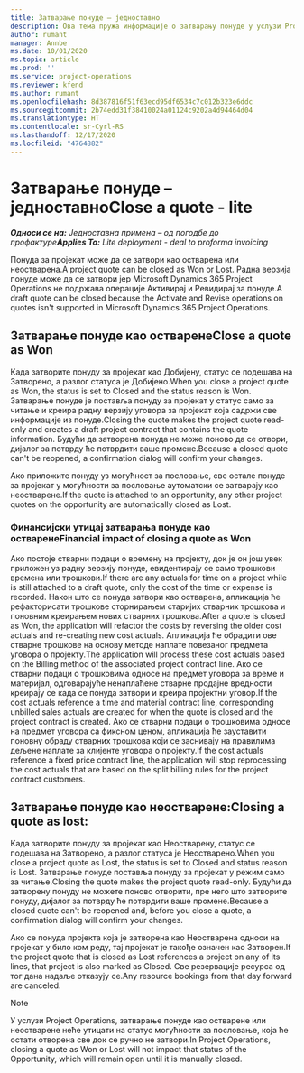 ```yaml
---
title: Затварање понуде – једноставно
description: Ова тема пружа информације о затварању понуде у услузи Project Operations.
author: rumant
manager: Annbe
ms.date: 10/01/2020
ms.topic: article
ms.prod: ''
ms.service: project-operations
ms.reviewer: kfend
ms.author: rumant
ms.openlocfilehash: 8d387816f51f63ecd95df6534c7c012b323e6ddc
ms.sourcegitcommit: 2b74edd31f38410024a01124c9202a4d94464d04
ms.translationtype: HT
ms.contentlocale: sr-Cyrl-RS
ms.lasthandoff: 12/17/2020
ms.locfileid: "4764882"
---
```

# <a name="close-a-quote---lite"></a><span data-ttu-id="cda59-103">Затварање понуде – једноставно</span><span class="sxs-lookup"><span data-stu-id="cda59-103">Close a quote - lite</span></span>

<span data-ttu-id="cda59-104">_**Односи се на:** Једноставна примена – од погодбе до профактуре_</span><span class="sxs-lookup"><span data-stu-id="cda59-104">_**Applies To:** Lite deployment - deal to proforma invoicing_</span></span>

<span data-ttu-id="cda59-105">Понуда за пројекат може да се затвори као остварена или неостварена.</span><span class="sxs-lookup"><span data-stu-id="cda59-105">A project quote can be closed as Won or Lost.</span></span> <span data-ttu-id="cda59-106">Радна верзија понуде може да се затвори јер Microsoft Dynamics 365 Project Operations не подржава операције Активирај и Ревидирај за понуде.</span><span class="sxs-lookup"><span data-stu-id="cda59-106">A draft quote can be closed because the Activate and Revise operations on quotes isn't supported in Microsoft Dynamics 365 Project Operations.</span></span>

## <a name="close-a-quote-as-won"></a><span data-ttu-id="cda59-107">Затварање понуде као остварене</span><span class="sxs-lookup"><span data-stu-id="cda59-107">Close a quote as Won</span></span>

<span data-ttu-id="cda59-108">Када затворите понуду за пројекат као Добијену, статус се подешава на Затворено, а разлог статуса је Добијено.</span><span class="sxs-lookup"><span data-stu-id="cda59-108">When you close a project quote as Won, the status is set to Closed and the status reason is Won.</span></span> <span data-ttu-id="cda59-109">Затварање понуде је поставља понуду за пројекат у статус само за читање и креира радну верзију уговора за пројекат која садржи све информације из понуде.</span><span class="sxs-lookup"><span data-stu-id="cda59-109">Closing the quote makes the project quote read-only and creates a draft project contract that contains the quote information.</span></span> <span data-ttu-id="cda59-110">Будући да затворена понуда не може поново да се отвори, дијалог за потврду ће потврдити ваше промене.</span><span class="sxs-lookup"><span data-stu-id="cda59-110">Because a closed quote can't be reopened, a confirmation dialog will confirm your changes.</span></span>

<span data-ttu-id="cda59-111">Ако приложите понуду уз могућност за пословање, све остале понуде за пројекат у могућности за пословање аутоматски се затварају као неостварене.</span><span class="sxs-lookup"><span data-stu-id="cda59-111">If the quote is attached to an opportunity, any other project quotes on the opportunity are automatically closed as Lost.</span></span>

### <a name="financial-impact-of-closing-a-quote-as-won"></a><span data-ttu-id="cda59-112">Финансијски утицај затварања понуде као остварене</span><span class="sxs-lookup"><span data-stu-id="cda59-112">Financial impact of closing a quote as Won</span></span>

<span data-ttu-id="cda59-113">Ако постоје стварни подаци о времену на пројекту, док је он још увек приложен уз радну верзију понуде, евидентирају се само трошкови времена или трошкови.</span><span class="sxs-lookup"><span data-stu-id="cda59-113">If there are any actuals for time on a project while is still attached to a draft quote, only the cost of the time or expense is recorded.</span></span> <span data-ttu-id="cda59-114">Након што се понуда затвори као остварена, апликација ће рефакторисати трошкове сторнирањем старијих стварних трошкова и поновним креирањем нових стварних трошкова.</span><span class="sxs-lookup"><span data-stu-id="cda59-114">After a quote is closed as Won, the application will refactor the costs by reversing the older cost actuals and re-creating new cost actuals.</span></span> <span data-ttu-id="cda59-115">Апликација ће обрадити ове стварне трошкове на основу методе наплате повезаног предмета уговора о пројекту.</span><span class="sxs-lookup"><span data-stu-id="cda59-115">The application will process these cost actuals based on the Billing method of the associated project contract line.</span></span> <span data-ttu-id="cda59-116">Ако се стварни подаци о трошковима односе на предмет уговора за време и материјал, одговарајуће ненаплаћене стварне продајне вредности креирају се када се понуда затвори и креира пројектни уговор.</span><span class="sxs-lookup"><span data-stu-id="cda59-116">If the cost actuals reference a time and material contract line, corresponding unbilled sales actuals are created for when the quote is closed and the project contract is created.</span></span> <span data-ttu-id="cda59-117">Ако се стварни подаци о трошковима односе на предмет уговора са фиксном ценом, апликација ће зауставити поновну обраду стварних трошкова који се заснивају на правилима дељене наплате за клијенте уговора о пројекту.</span><span class="sxs-lookup"><span data-stu-id="cda59-117">If the cost actuals reference a fixed price contract line, the application will stop reprocessing the cost actuals that are based on the split billing rules for the project contract customers.</span></span>

## <a name="closing-a-quote-as-lost"></a><span data-ttu-id="cda59-118">Затварање понуде као неостварене:</span><span class="sxs-lookup"><span data-stu-id="cda59-118">Closing a quote as lost:</span></span>

<span data-ttu-id="cda59-119">Када затворите понуду за пројекат као Неостварену, статус се подешава на Затворено, а разлог статуса је Неостварено.</span><span class="sxs-lookup"><span data-stu-id="cda59-119">When you close a project quote as Lost, the status is set to Closed and status reason is Lost.</span></span> <span data-ttu-id="cda59-120">Затварање понуде поставља понуду за пројекат у режим само за читање.</span><span class="sxs-lookup"><span data-stu-id="cda59-120">Closing the quote makes the project quote read-only.</span></span> <span data-ttu-id="cda59-121">Будући да затворену понуду не можете поново отворити, пре него што затворите понуду, дијалог за потврду ће потврдити ваше промене.</span><span class="sxs-lookup"><span data-stu-id="cda59-121">Because a closed quote can't be reopened and, before you close a quote, a confirmation dialog will confirm your changes.</span></span>

<span data-ttu-id="cda59-122">Ако се понуда пројекта која је затворена као Неостварена односи на пројекат у било ком реду, тај пројекат је такође означен као Затворен.</span><span class="sxs-lookup"><span data-stu-id="cda59-122">If the project quote that is closed as Lost references a project on any of its lines, that project is also marked as Closed.</span></span> <span data-ttu-id="cda59-123">Све резервације ресурса од тог дана надаље отказују се.</span><span class="sxs-lookup"><span data-stu-id="cda59-123">Any resource bookings from that day forward are canceled.</span></span>

> [!NOTE]
> <span data-ttu-id="cda59-124">У услузи Project Operations, затварање понуде као остварене или неостварене неће утицати на статус могућности за пословање, која ће остати отворена све док се ручно не затвори.</span><span class="sxs-lookup"><span data-stu-id="cda59-124">In Project Operations, closing a quote as Won or Lost will not impact that status of the Opportunity, which will remain open until it is manually closed.</span></span>

